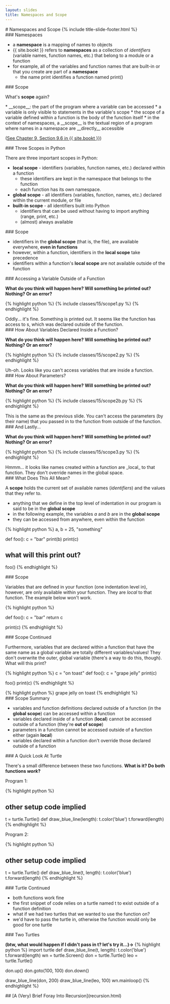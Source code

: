 ```yaml
---
layout: slides
title: Namespaces and Scope 
---
```

<section markdown="block" class="title-slide">
# Namespaces and Scope
{% include title-slide-footer.html %}
</section>

<section markdown="block">
### Namespaces

* a __namespace__ is a mapping of names to objects
* {{ site.bookt }} refers to __namespaces__ as a collection of _identifiers_ (variable names, function names, etc.) that belong to a module or a function
* for example, all of the variables and function names that are built-in or that you create are part of a __namespace__
	* the name print identifies a function named print()
</section>

<section markdown="block">
### Scope

What's __scope__ again?

<div class="incremental" markdown="block">
* __scope__: the part of the program where a variable can be accessed
	* a variable is only visible to statements in the variable's scope
	* the scope of a variable defined within a function is the body of the function itself
* in the context of namespaces, a  __scope__ is the textual region of a program where names in a namespace are __directly__ accessible

([See Chapter 9, Section 9.6 in {{ site.bookt }}](http://www.openbookproject.net/thinkcs/archive/python/thinkcspy3e_abandoned/ch09.html))
</div>
</section>



<section markdown="block">
### Three Scopes in Python

There are three important scopes in Python:

* __local scope__ - identifiers (variables, function names, etc.) declared within a function
	* these identifiers are kept in the namespace that belongs to the function
	* each function has its own namespace.
* __global scope__ - all identifiers (variables, function, names, etc.) declared within the current module, or file
* __built-in scope__ - all identifiers built into Python
	* identifiers that can be used without having to import anything (range, print, etc.) 
	* (almost) always available
</section>

<section markdown="block">
### Scope

* identifiers in the __global scope__ (that is, the file), are available everywhere, __even in functions__
* however, within a function, identifiers in the __local scope__ take precedence
* identifiers within a function's __local scope__ are not available outside of the function
</section>

<section markdown="block">
### Accessing a Variable Outside of a Function 

__What do you think will happen here?  Will something be printed out?  Nothing?  Or an error?__

{% highlight python %}
{% include classes/15/scope1.py %}
{% endhighlight %}

<div class="incremental" markdown="block">
Oddly... it's fine.  Something is printed out.  It seems like the function has access to s, which was declared outside of the function. 
</div>
</section>

<section markdown="block">
### How About Variables Declared Inside a Function?

__What do you think will happen here?  Will something be printed out?  Nothing?  Or an error?__

{% highlight python %}
{% include classes/15/scope2.py %}
{% endhighlight %}

<div class="incremental" markdown="block">
Uh-oh.  Looks like you can't access variables that are inside a function.
</div>
</section>

<section markdown="block">
### How About Parameters?

__What do you think will happen here?  Will something be printed out?  Nothing?  Or an error?__

{% highlight python %}
{% include classes/15/scope2b.py %}
{% endhighlight %}

<div class="incremental" markdown="block">
This is the same as the previous slide.  You can't access the parameters (by their name) that you passed in to the function from outside of the function.
</div>
</section>

<section markdown="block">
### And Lastly... 

__What do you think will happen here?  Will something be printed out?  Nothing?  Or an error?__

{% highlight python %}
{% include classes/15/scope3.py %}
{% endhighlight %}

<div class="incremental" markdown="block">
Hmmm... it looks like names created within a function are _local_ to that function.  They don't override names in the global space.
</div>
</section>

<section markdown="block">
### What Does This All Mean?

A __scope__ holds the current set of available names (_identifiers_) and the values that they refer to.  

* anything that we define in the top level of indentation in our program is said to be in the __global scope__
* in the following example, the variables _a_ and _b_ are in the __global scope__
* they can be accessed from anywhere, even within the function

{% highlight python %}
a, b = 25, "something"

def foo():
	c = "bar"
	print(b)
	print(c)
# what will this print out?
foo()
{% endhighlight %}
</section>

<section markdown="block">
### Scope

Variables that are defined in your function (one indentation level in), however, are only available within your function.  They are _local_ to that function.  The example below won't work.

{% highlight python %}

def foo():
	c = "bar"
	return c

print(c)
{% endhighlight %}
</section>

<section markdown="block">
### Scope Continued

Furthermore, variables that are declared within a function that have the same name as a global variable are totally different variables/values!  They don't overwrite the outer, global variable (there's a way to do this, though).  What will this print?

{% highlight python %}
c = "on toast"
def foo():
	c = "grape jelly"
	print(c)

foo()
print(c)
{% endhighlight %}

<div class="incremental" markdown="block">
{% highlight python %}
grape jelly
on toast
{% endhighlight %}
</div>
</section>

<section markdown="block">
### Scope Summary

* variables and function definitions declared outside of a function (in the __global scope__) can be accessed within a function
* variables declared inside of a function (__local__) cannot be accessed outside of a function (they're __out of scope__)
* parameters in a function cannot be accessed outside of a function either (again __local__)
* variables declared within a function don't override those declared outside of a function
</section>


<section markdown="block">
### A Quick Look At Turtle

There's a small difference between these two functions.  __What is it?  Do both functions _work_?__

Program 1:

{% highlight python %}
# other setup code implied
t = turtle.Turtle()
def draw_blue_line(length):
	t.color('blue')
	t.forward(length)
{% endhighlight %}

Program 2:

{% highlight python %}
# other setup code implied
t = turtle.Turtle()
def draw_blue_line(t, length):
	t.color('blue')
	t.forward(length)
{% endhighlight %}
</section>

<section markdown="block">
### Turtle Continued

* both functions work fine
* the first snippet of code relies on a turtle named t to exist outside of a function definition
* what if we had two turtles that we wanted to use the function on?  
* we'd have to pass the turtle in, otherwise the function would only be good for one turtle
</section>

<section markdown="block">
### Two Turtles 

__(btw, what would happen if I didn't pass in t?  let's try it...)&rarr;__
{% highlight python %}
import turtle
def draw_blue_line(t, length):
	t.color('blue')
	t.forward(length)
wn = turtle.Screen()
don = turtle.Turtle()
leo = turtle.Turtle()

don.up()
don.goto(100, 100)
don.down()

draw_blue_line(don, 200)
draw_blue_line(leo, 100)
wn.mainloop()
{% endhighlight %}
</section>

<section markdown="block">
## [A (Very) Brief Foray Into Recursion](recursion.html)
</section>
